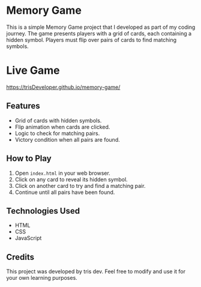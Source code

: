 # Memory Game

This is a simple Memory Game project that I developed as part of my coding journey. The game presents players with a grid of cards, each containing a hidden symbol. Players must flip over pairs of cards to find matching symbols.

# Live Game
https://trisDeveloper.github.io/memory-game/

## Features

- Grid of cards with hidden symbols.
- Flip animation when cards are clicked.
- Logic to check for matching pairs.
- Victory condition when all pairs are found.

## How to Play

1. Open `index.html` in your web browser.
2. Click on any card to reveal its hidden symbol.
3. Click on another card to try and find a matching pair.
4. Continue until all pairs have been found.

## Technologies Used

- HTML
- CSS
- JavaScript


## Credits

This project was developed by tris dev. Feel free to modify and use it for your own learning purposes.
